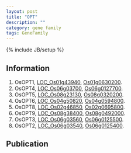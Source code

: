 ```yaml
---
layout: post
title: "OPT"
description: ""
category: gene family
tags: GeneFamily
---
```

{% include JB/setup %}

## Information
1. OsOPT1, [LOC_Os01g43940](http://rice.plantbiology.msu.edu/cgi-bin/ORF_infopage.cgi?orf=LOC_Os01g43940), [Os01g0630200](http://rapdb.dna.affrc.go.jp/viewer/gbrowse_details/irgsp1?name=Os01g0630200).
2. OsOPT4, [LOC_Os06g03700](http://rice.plantbiology.msu.edu/cgi-bin/ORF_infopage.cgi?orf=LOC_Os06g03700), [Os06g0127700](http://rapdb.dna.affrc.go.jp/viewer/gbrowse_details/irgsp1?name=Os06g0127700).
3. OsOPT5, [LOC_Os08g23130](http://rice.plantbiology.msu.edu/cgi-bin/ORF_infopage.cgi?orf=LOC_Os08g23130), [Os08g0320200](http://rapdb.dna.affrc.go.jp/viewer/gbrowse_details/irgsp1?name=Os08g0320200).
4. OsOPT6, [LOC_Os04g50820](http://rice.plantbiology.msu.edu/cgi-bin/ORF_infopage.cgi?orf=LOC_Os04g50820), [Os04g0594800](http://rapdb.dna.affrc.go.jp/viewer/gbrowse_details/irgsp1?name=Os04g0594800).
5. OsOPT8, [LOC_Os02g46850](http://rice.plantbiology.msu.edu/cgi-bin/ORF_infopage.cgi?orf=LOC_Os02g46850), [Os02g0695800](http://rapdb.dna.affrc.go.jp/viewer/gbrowse_details/irgsp1?name=Os02g0695800).
6. OsOPT9, [LOC_Os08g38400](http://rice.plantbiology.msu.edu/cgi-bin/ORF_infopage.cgi?orf=LOC_Os08g38400), [Os08g0492000](http://rapdb.dna.affrc.go.jp/viewer/gbrowse_details/irgsp1?name=Os08g0492000).
7. OsOPT3, [LOC_Os06g03560](http://rice.plantbiology.msu.edu/cgi-bin/ORF_infopage.cgi?orf=LOC_Os06g03560), [Os06g0125500](http://rapdb.dna.affrc.go.jp/viewer/gbrowse_details/irgsp1?name=Os06g0125500).
8. OsOPT2, [LOC_Os06g03540](http://rice.plantbiology.msu.edu/cgi-bin/ORF_infopage.cgi?orf=LOC_Os06g03540), [Os06g0125400](http://rapdb.dna.affrc.go.jp/viewer/gbrowse_details/irgsp1?name=Os06g0125400).

## Publication


